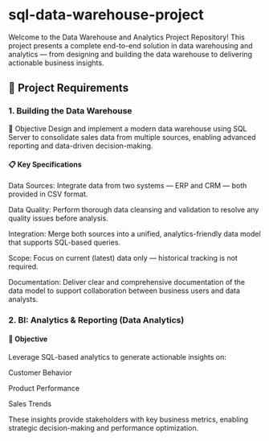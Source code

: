 # sql-data-warehouse-project

Welcome to the Data Warehouse and Analytics Project Repository! 
This project presents a complete end-to-end solution in data warehousing and analytics — from designing and building the data warehouse to delivering actionable business insights.

## 📌 Project Requirements
### 1. Building the Data Warehouse

🎯 Objective
Design and implement a modern data warehouse using SQL Server to consolidate sales data from multiple sources, enabling advanced reporting and data-driven decision-making.

#### 📋 Key Specifications

Data Sources: Integrate data from two systems — ERP and CRM — both provided in CSV format.

Data Quality: Perform thorough data cleansing and validation to resolve any quality issues before analysis.

Integration: Merge both sources into a unified, analytics-friendly data model that supports SQL-based queries.

Scope: Focus on current (latest) data only — historical tracking is not required.

Documentation: Deliver clear and comprehensive documentation of the data model to support collaboration between business users and data analysts.

### 2. BI: Analytics & Reporting (Data Analytics)
#### 🎯 Objective
Leverage SQL-based analytics to generate actionable insights on:

Customer Behavior

Product Performance

Sales Trends

These insights provide stakeholders with key business metrics, enabling strategic decision-making and performance optimization.




